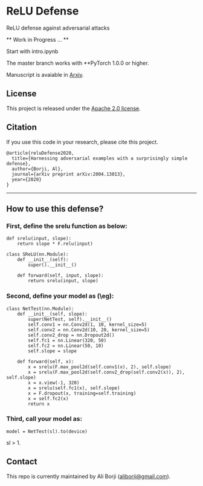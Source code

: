 # ReLU Defense
ReLU defense against adversarial attacks


** Work in Progress ... **

Start with intro.ipynb

The master branch works with **PyTorch 1.0.0 or higher.


Manuscript is avaiable in [Arxiv](http://arxiv.org/abs/2004.13013).


## License
This project is released under the [Apache 2.0 license](LICENSE).


## Citation

If you use this code in your research, please cite this project.

```
@article{reluDefense2020,
  title={Harnessing adversarial examples with a surprisingly simple defense},
  author={Borji, Al},
  journal={arXiv preprint arXiv:2004.13013},
  year={2020}
}
```



---------------------
## How to use this defense?

### First, define the srelu function as below:

```
def srelu(input, slope):
    return slope * F.relu(input)
    
class SReLU(nn.Module):
    def __init__(self):
        super().__init__() 
        
    def forward(self, input, slope):
        return srelu(input, slope)
```
        
        
        
### Second, define your model as (\eg):
```
class NetTest(nn.Module):
    def __init__(self, slope):
        super(NetTest, self).__init__()
        self.conv1 = nn.Conv2d(1, 10, kernel_size=5)
        self.conv2 = nn.Conv2d(10, 20, kernel_size=5)
        self.conv2_drop = nn.Dropout2d()
        self.fc1 = nn.Linear(320, 50)
        self.fc2 = nn.Linear(50, 10)
        self.slope = slope
        
    def forward(self, x):
        x = srelu(F.max_pool2d(self.conv1(x), 2), self.slope)
        x = srelu(F.max_pool2d(self.conv2_drop(self.conv2(x)), 2), self.slope)    
        x = x.view(-1, 320)
        x = srelu(self.fc1(x), self.slope)
        x = F.dropout(x, training=self.training)
        x = self.fc2(x)
        return x 
```


### Third, call your model as:
```
model = NetTest(sl).to(device)
```
sl > 1.




## Contact

This repo is currently maintained by Ali Borji (aliborji@gmail.com).
